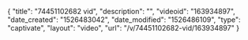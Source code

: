 {
    "title": "74451102682 vid",
    "description": "",
    "videoid": "163934897",
    "date_created": "1526483042",
    "date_modified": "1526486109",
    "type": "captivate",
    "layout": "video",
    "url": "\/v\/74451102682-vid\/163934897"
}